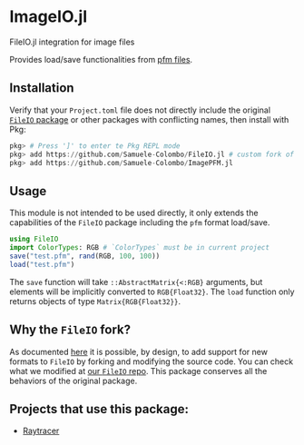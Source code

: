 # ImageIO.jl

FileIO.jl integration for image files

Provides load/save functionalities from [pfm files](http://www.pauldebevec.com/Research/HDR/PFM/).


## Installation

Verify that your `Project.toml` file does not directly include the original [`FileIO` package](https://github.com/JuliaIO/FileIO.jl) or other packages with conflicting names, then
install with Pkg:

```jl
pkg> # Press ']' to enter te Pkg REPL mode
pkg> add https://github.com/Samuele-Colombo/FileIO.jl # custom fork of `FileIO`
pkg> add https://github.com/Samuele-Colombo/ImagePFM.jl
```

## Usage

This module is not intended to be used directly, it only extends the capabilities of the `FileIO` package including the `pfm` format load/save.

```jl
using FileIO
import ColorTypes: RGB # `ColorTypes` must be in current project
save("test.pfm", rand(RGB, 100, 100))
load("test.pfm")
```
The `save` function will take `::AbstractMatrix{<:RGB}` arguments, but elements will be implicitly converted to `RGB{Float32}`. The `load` function only returns objects of type `Matrix{RGB{Float32}}`.

## Why the `FileIO` fork?

As documented [here](https://juliaio.github.io/FileIO.jl/stable/#Supporting-new-formats) it is possible, by design, to add support for new formats to `FileIO` by forking and modifying the source code. You can check what we modified at [our `FileIO` repo](https://github.com/Samuele-Colombo/FileIO.jl). This package conserves all the behaviors of the original package.

## Projects that use this package:

- [Raytracer](https://github.com/Paolo97Gll/Raytracer.jl)